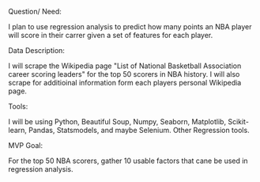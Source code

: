 Question/ Need:

I plan to use regression analysis to predict how many points an NBA player will score in their carrer given a set of features for each player.

Data Description:

I will scrape the Wikipedia page "List of National Basketball Association career scoring leaders" for the top 50 scorers in NBA history. 
I will also scrape for additioinal information form each players personal Wikipedia page.

Tools:

I will be using Python, Beautiful Soup, Numpy, Seaborn, Matplotlib, Scikit-learn, Pandas, Statsmodels, and maybe Selenium.
Other Regression tools.

MVP Goal:

For the top 50 NBA scorers, gather 10 usable factors that cane be used in regression analysis.
